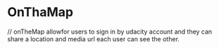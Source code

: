 # OnThaMap
// onTheMap allowfor users to sign in by udacity account and they can share a location and media url each user can see the other.
